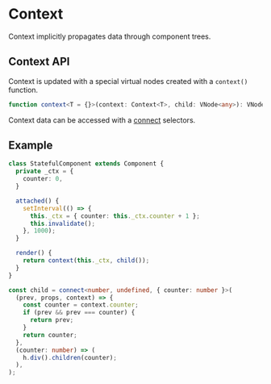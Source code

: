 # Context

Context implicitly propagates data through component trees.

## Context API

Context is updated with a special virtual nodes created with a `context()` function.

```ts
function context<T = {}>(context: Context<T>, child: VNode<any>): VNode<Context<T>>;
```

Context data can be accessed with a [connect](external-state.md) selectors.

## Example

```ts
class StatefulComponent extends Component {
  private _ctx = {
    counter: 0,
  }

  attached() {
    setInterval(() => {
      this._ctx = { counter: this._ctx.counter + 1 };
      this.invalidate();
    }, 1000);
  }

  render() {
    return context(this._ctx, child());
  }
}

const child = connect<number, undefined, { counter: number }>(
  (prev, props, context) => {
    const counter = context.counter;
    if (prev && prev === counter) {
      return prev;
    }
    return counter;
  },
  (counter: number) => (
    h.div().children(counter);
  ),
);
```
